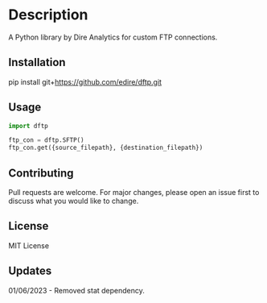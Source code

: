 # Description

A Python library by Dire Analytics for custom FTP connections.

## Installation

pip install git+https://github.com/edire/dftp.git

## Usage

```python
import dftp

ftp_con = dftp.SFTP()
ftp_con.get({source_filepath}, {destination_filepath})
```

## Contributing

Pull requests are welcome. For major changes, please open an issue first to discuss what you would like to change.

## License

MIT License

## Updates

01/06/2023 - Removed stat dependency.